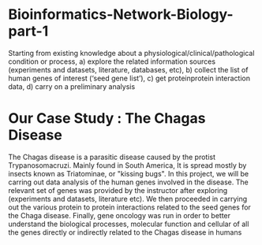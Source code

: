 # Bioinformatics-Network-Biology-part-1
Starting from existing knowledge about a physiological/clinical/pathological condition or process, a) explore the related information sources (experiments and datasets, literature, databases, etc), b) collect the list of human genes of interest (‘seed gene list’), c) get proteinprotein interaction data, d) carry on a preliminary analysis

# Our Case Study : The Chagas Disease
The Chagas disease is a parasitic disease caused by the protist Trypanosomacruzi. Mainly found in South America, It is spread mostly by insects known as Triatominae, or "kissing bugs". In this project, we will be carring out data analysis of the human genes involved in the disease. The relevant set of genes was provided by the instructor after exploring (experiments and datasets, literature etc). We then proceeded in carrying out the various protein to protein interactions related to the seed genes for the Chaga disease. Finally, gene oncology was run in order to better understand the biological processes, molecular function and cellular of all the genes directly or indirectly related to the Chagas disease in humans
